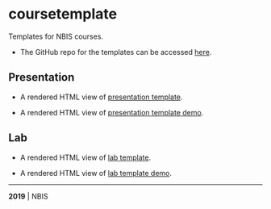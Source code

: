 # coursetemplate

Templates for NBIS courses.

+ The GitHub repo for the templates can be accessed [here](https://github.com/royfrancis/coursetemplate).

## Presentation

+ A rendered HTML view of [presentation template](https://royfrancis.github.io/coursetemplate/presentation.html).

+ A rendered HTML view of [presentation template demo](https://royfrancis.github.io/coursetemplate/presentation_demo.html).

## Lab

+ A rendered HTML view of [lab template](https://royfrancis.github.io/coursetemplate/lab.html).

+ A rendered HTML view of [lab template demo](https://royfrancis.github.io/coursetemplate/lab_demo.html).

---

**2019** | NBIS
